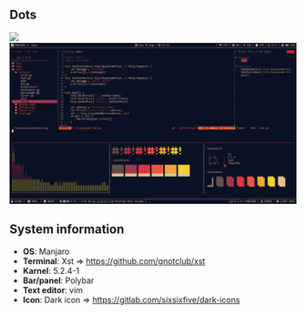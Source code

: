 ## Dots
![](/img/coffe.png)
<br/>
![](/img/i3-pywall.png)

## System information

* **OS**: Manjaro
* **Terminal**: Xst => https://github.com/gnotclub/xst
* **Karnel**: 5.2.4-1
* **Bar/panel**: Polybar
* **Text editor**: vim
* **Icon**: Dark icon => https://gitlab.com/sixsixfive/dark-icons
